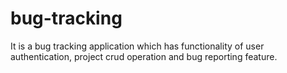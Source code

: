 # bug-tracking
It is a bug tracking application which has functionality of user authentication, project crud operation and bug reporting feature.
